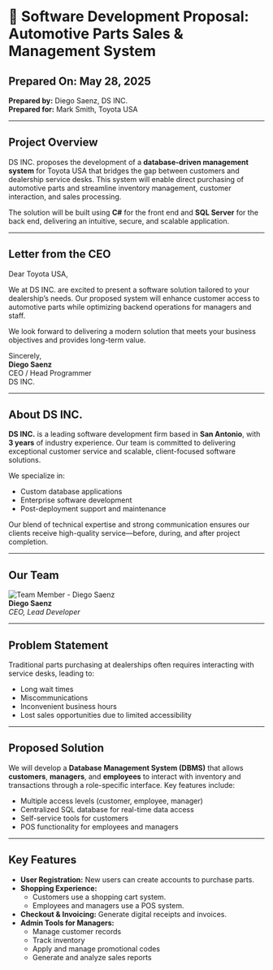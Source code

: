 # 🧾 Software Development Proposal: Automotive Parts Sales & Management System

## Prepared On: May 28, 2025  
**Prepared by:** Diego Saenz, DS INC.  
**Prepared for:** Mark Smith, Toyota USA  

---

## Project Overview

DS INC. proposes the development of a **database-driven management system** for Toyota USA that bridges the gap between customers and dealership service desks. This system will enable direct purchasing of automotive parts and streamline inventory management, customer interaction, and sales processing.

The solution will be built using **C#** for the front end and **SQL Server** for the back end, delivering an intuitive, secure, and scalable application.

---

## Letter from the CEO

Dear Toyota USA,

We at DS INC. are excited to present a software solution tailored to your dealership’s needs. Our proposed system will enhance customer access to automotive parts while optimizing backend operations for managers and staff.

We look forward to delivering a modern solution that meets your business objectives and provides long-term value.

Sincerely,  
**Diego Saenz**  
CEO / Head Programmer  
DS INC.

---

## About DS INC.

**DS INC.** is a leading software development firm based in **San Antonio**, with **3 years** of industry experience. Our team is committed to delivering exceptional customer service and scalable, client-focused software solutions.

We specialize in:
- Custom database applications
- Enterprise software development
- Post-deployment support and maintenance

Our blend of technical expertise and strong communication ensures our clients receive high-quality service—before, during, and after project completion.

---

## Our Team

![Team Member - Diego Saenz](https://github.com/user-attachments/assets/aefa001d-9535-4043-bf35-f5d363318908)  
**Diego Saenz**  
*CEO, Lead Developer*

---

## Problem Statement

Traditional parts purchasing at dealerships often requires interacting with service desks, leading to:
- Long wait times  
- Miscommunications  
- Inconvenient business hours  
- Lost sales opportunities due to limited accessibility

---

## Proposed Solution

We will develop a **Database Management System (DBMS)** that allows **customers**, **managers**, and **employees** to interact with inventory and transactions through a role-specific interface. Key features include:

- Multiple access levels (customer, employee, manager)
- Centralized SQL database for real-time data access
- Self-service tools for customers
- POS functionality for employees and managers

---

## Key Features

- **User Registration:** New users can create accounts to purchase parts.
- **Shopping Experience:**
  - Customers use a shopping cart system.
  - Employees and managers use a POS system.
- **Checkout & Invoicing:** Generate digital receipts and invoices.
- **Admin Tools for Managers:**
  - Manage customer records  
  - Track inventory  
  - Apply and manage promotional codes  
  - Generate and analyze sales reports  
